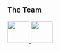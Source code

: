 ### The Team
<a href="https://github.com/SleazeStiKs">
  <img src="https://github.com/TeamSleaze/.github-private/blob/228a415cb274660fc7636ebdb09248aceff81d8b/profile/docs/profile-pics/SleazeStiKs.png" width="50"/>
</a>
<a href="https://github.com/RobaCZ">
  <img src="https://github.com/TeamSleaze/.github-private/blob/228a415cb274660fc7636ebdb09248aceff81d8b/profile/docs/profile-pics/RobaCZ.png" width="50"/>
</a>
